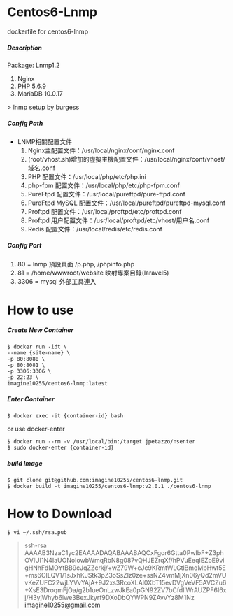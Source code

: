 # Centos6-Lnmp

dockerfile for centos6-lnmp 


##### Description

Package: Lnmp1.2

<ol>
  <li>Nginx</li>
  <li>PHP 5.6.9</li>
  <li>MariaDB 10.0.17</li>
</ol>
> lnmp setup by burgess



##### Config Path
<ul>
  <li>LNMP相關配置文件
    <ol>
      <li>Nginx主配置文件：/usr/local/nginx/conf/nginx.conf</li>
      <li>(root/vhost.sh)增加的虛擬主機配置文件：/usr/local/nginx/conf/vhost/域名.conf</li>
      <li>PHP 配置文件：/usr/local/php/etc/php.ini</li>
      <li>php-fpm 配置文件：/usr/local/php/etc/php-fpm.conf</li>
      <li>PureFtpd 配置文件：/usr/local/pureftpd/pure-ftpd.conf</li>
      <li>PureFtpd MySQL 配置文件：/usr/local/pureftpd/pureftpd-mysql.conf</li>
      <li>Proftpd 配置文件：/usr/local/proftpd/etc/proftpd.conf</li>
      <li>Proftpd 用户配置文件：/usr/local/proftpd/etc/vhost/用户名.conf</li>
      <li>Redis 配置文件：/usr/local/redis/etc/redis.conf</li>
    </ol>
  </li>
</ul>



##### Config Port

<ol>
  <li>80 = lnmp 預設頁面 /p.php, /phpinfo.php</li>
  <li>81 = /home/wwwroot/website 映射專案目錄(laravel5)</li>
  <li>3306 = mysql 外部工具連入</li>
</ol>



# How to use


##### Create New Container
```
$ docker run -idt \
--name {site-name} \
-p 80:8080 \
-p 80:8081 \
-p 3306:3306 \
-p 22:23 \
imagine10255/centos6-lnmp:latest
```

##### Enter Container
```
$ docker exec -it {container-id} bash
```
or use docker-enter
```
$ docker run --rm -v /usr/local/bin:/target jpetazzo/nsenter
$ sudo docker-enter {container-id}
```

##### build Image
```
$ git clone git@github.com:imagine10255/centos6-lnmp.git
$ docker build -t imagine10255/centos6-lnmp:v2.0.1 ./centos6-lnmp
```


# How to Download
```
$ vi ~/.ssh/rsa.pub
```
> ssh-rsa AAAAB3NzaC1yc2EAAAADAQABAAABAQCxFgor6Gtta0PwIbF+Z3phOVIUI1N4IaUONoIowbWmqRbN8g087vQHJEZrqXf/hPVuEeqIEZoE9vigHNhFdMOYtBB9cJqZZcrkj/+wZ79W+cJc9KRmtWLGtlBmqMbHwt5E+ms6OILQV1/1sJxhKJStk3pZ3oSsZlz0ze+ssNZ4vmMjXn06yQd2mVUvKeZUFC22wjLYVvYAjA+9J2xs3RcoXLAl0XbT15evDVgVeVF5AVCZu6+XsE3DroqmFjOa/g2b1ueOnLzwJkEa0pGN92ZV7bCfdIiWrAUZPF6I6xj/H3yjWhyb6iwe3BexJkyrf9DXoDbQYWPN9ZAvvYz8M1Nz imagine10255@gmail.com
